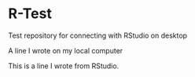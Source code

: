 # R-Test
Test repository for connecting with RStudio on desktop

A line I wrote on my local computer

This is a line I wrote from RStudio.
